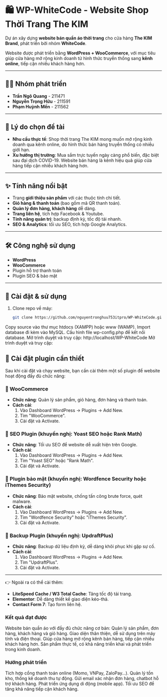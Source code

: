 # 🛍️ WP-WhiteCode - Website Shop Thời Trang The KIM

Dự án xây dựng **website bán quần áo thời trang** cho cửa hàng **The KIM Brand**, phát triển bởi nhóm **WhiteCode**.

Website được phát triển bằng **WordPress + WooCommerce**, với mục tiêu giúp cửa hàng mở rộng kinh doanh từ hình thức truyền thống sang **kênh online**, tiếp cận nhiều khách hàng hơn.

---

## 👨‍💻 Nhóm phát triển
- **Trần Ngô Quang** - 211471  
- **Nguyễn Trọng Hữu** - 211591  
- **Phạm Huỳnh Mến** - 211562  

---

## 📌 Lý do chọn đề tài
- **Nhu cầu thực tế**: Shop thời trang The KIM mong muốn mở rộng kinh doanh qua kênh online, do hình thức bán hàng truyền thống có nhiều giới hạn.  
- **Xu hướng thị trường**: Mua sắm trực tuyến ngày càng phổ biến, đặc biệt sau đại dịch COVID-19. Website bán hàng là kênh hiệu quả giúp cửa hàng tiếp cận nhiều khách hàng hơn.  

---

## ✨ Tính năng nổi bật
- Trang **giới thiệu sản phẩm** với các thuộc tính chi tiết.  
- **Giỏ hàng & thanh toán** (bao gồm mã QR thanh toán).  
- **Quản lý đơn hàng, khách hàng** dễ dàng.  
- **Trang liên hệ**, tích hợp Facebook & Youtube.  
- **Tính năng quản trị**: backup định kỳ, tốc độ tải nhanh.  
- **SEO & Analytics**: tối ưu SEO, tích hợp Google Analytics.  

---

## 🛠 Công nghệ sử dụng
- **WordPress**
- **WooCommerce**
- Plugin hỗ trợ thanh toán  
- Plugin SEO & bảo mật  

---

## 🚀 Cài đặt & sử dụng
1. Clone repo về máy:
   ```bash
   git clone https://github.com/nguyentronghuu753itpro/WP-WhiteCode.git

Copy source vào thư mục htdocs (XAMPP) hoặc www (WAMP).
Import database đi kèm vào MySQL.
Cấu hình file wp-config.php để kết nối database.
Mở trình duyệt và truy cập: http://localhost/WP-WhiteCode
Mở trình duyệt và truy cập:   
## 🔌 Cài đặt plugin cần thiết

Sau khi cài đặt và chạy website, bạn cần cài thêm một số plugin để website hoạt động đầy đủ chức năng:

### 🛒 WooCommerce
- **Chức năng**: Quản lý sản phẩm, giỏ hàng, đơn hàng và thanh toán.
- **Cách cài**:
  1. Vào Dashboard WordPress → Plugins → Add New.
  2. Tìm "WooCommerce".
  3. Cài đặt và Activate.

### 🔎 SEO Plugin (khuyến nghị: Yoast SEO hoặc Rank Math)
- **Chức năng**: Tối ưu SEO để website dễ xuất hiện trên Google.
- **Cách cài**:
  1. Vào Dashboard WordPress → Plugins → Add New.
  2. Tìm "Yoast SEO" hoặc "Rank Math".
  3. Cài đặt và Activate.

### 🔐 Plugin bảo mật (khuyến nghị: Wordfence Security hoặc iThemes Security)
- **Chức năng**: Bảo mật website, chống tấn công brute force, quét malware.
- **Cách cài**:
  1. Vào Dashboard WordPress → Plugins → Add New.
  2. Tìm "Wordfence Security" hoặc "iThemes Security".
  3. Cài đặt và Activate.

### 💾 Backup Plugin (khuyến nghị: UpdraftPlus)
- **Chức năng**: Backup dữ liệu định kỳ, dễ dàng khôi phục khi gặp sự cố.
- **Cách cài**:
  1. Vào Dashboard WordPress → Plugins → Add New.
  2. Tìm "UpdraftPlus".
  3. Cài đặt và Activate.

---

👉 Ngoài ra có thể cài thêm:
- **LiteSpeed Cache / W3 Total Cache**: Tăng tốc độ tải trang.
- **Elementor**: Dễ dàng thiết kế giao diện kéo-thả.
- **Contact Form 7**: Tạo form liên hệ.

### Kết quả đạt được

Website bán quần áo với đầy đủ chức năng cơ bản:
Quản lý sản phẩm, đơn hàng, khách hàng và giỏ hàng.
Giao diện thân thiện, dễ sử dụng trên máy tính và điện thoại.
Giúp cửa hàng mở rộng kênh bán hàng, tiếp cận nhiều khách hàng hơn.
Sản phẩm thực tế, có khả năng triển khai và phát triển trong kinh doanh.

### Hướng phát triển

Tích hợp cổng thanh toán online (Momo, VNPay, ZaloPay…).
Quản lý tồn kho, thống kê doanh thu tự động.
Gửi email xác nhận đơn hàng, chatbot hỗ trợ khách hàng.
Phát triển ứng dụng di động (mobile app).
Tối ưu SEO để tăng khả năng tiếp cận khách hàng.